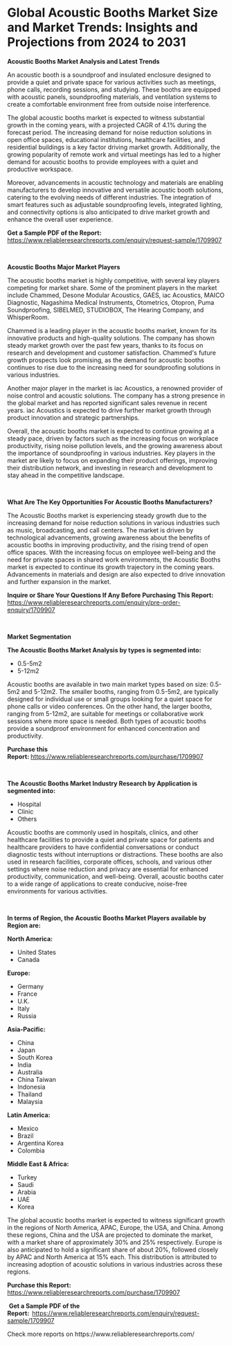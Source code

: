 <p><h1>Global Acoustic Booths Market Size and Market Trends: Insights and Projections from 2024 to 2031</h1></p><p><strong>Acoustic Booths Market Analysis and Latest Trends</strong></p>
<p><p>An acoustic booth is a soundproof and insulated enclosure designed to provide a quiet and private space for various activities such as meetings, phone calls, recording sessions, and studying. These booths are equipped with acoustic panels, soundproofing materials, and ventilation systems to create a comfortable environment free from outside noise interference.</p><p>The global acoustic booths market is expected to witness substantial growth in the coming years, with a projected CAGR of 4.1% during the forecast period. The increasing demand for noise reduction solutions in open office spaces, educational institutions, healthcare facilities, and residential buildings is a key factor driving market growth. Additionally, the growing popularity of remote work and virtual meetings has led to a higher demand for acoustic booths to provide employees with a quiet and productive workspace.</p><p>Moreover, advancements in acoustic technology and materials are enabling manufacturers to develop innovative and versatile acoustic booth solutions, catering to the evolving needs of different industries. The integration of smart features such as adjustable soundproofing levels, integrated lighting, and connectivity options is also anticipated to drive market growth and enhance the overall user experience.</p></p>
<p><strong>Get a Sample PDF of the Report:&nbsp;</strong> <a href="https://www.reliableresearchreports.com/enquiry/request-sample/1709907">https://www.reliableresearchreports.com/enquiry/request-sample/1709907</a></p>
<p>&nbsp;</p>
<p><strong>Acoustic Booths Major Market Players</strong></p>
<p><p>The acoustic booths market is highly competitive, with several key players competing for market share. Some of the prominent players in the market include Chammed, Desone Modular Acoustics, GAES, iac Acoustics, MAICO Diagnostic, Nagashima Medical Instruments, Otometrics, Otopron, Puma Soundproofing, SIBELMED, STUDIOBOX, The Hearing Company, and WhisperRoom.</p><p>Chammed is a leading player in the acoustic booths market, known for its innovative products and high-quality solutions. The company has shown steady market growth over the past few years, thanks to its focus on research and development and customer satisfaction. Chammed's future growth prospects look promising, as the demand for acoustic booths continues to rise due to the increasing need for soundproofing solutions in various industries.</p><p>Another major player in the market is iac Acoustics, a renowned provider of noise control and acoustic solutions. The company has a strong presence in the global market and has reported significant sales revenue in recent years. iac Acoustics is expected to drive further market growth through product innovation and strategic partnerships.</p><p>Overall, the acoustic booths market is expected to continue growing at a steady pace, driven by factors such as the increasing focus on workplace productivity, rising noise pollution levels, and the growing awareness about the importance of soundproofing in various industries. Key players in the market are likely to focus on expanding their product offerings, improving their distribution network, and investing in research and development to stay ahead in the competitive landscape.</p></p>
<p>&nbsp;</p>
<p><strong>What Are The Key Opportunities For Acoustic Booths Manufacturers?</strong></p>
<p><p>The Acoustic Booths market is experiencing steady growth due to the increasing demand for noise reduction solutions in various industries such as music, broadcasting, and call centers. The market is driven by technological advancements, growing awareness about the benefits of acoustic booths in improving productivity, and the rising trend of open office spaces. With the increasing focus on employee well-being and the need for private spaces in shared work environments, the Acoustic Booths market is expected to continue its growth trajectory in the coming years. Advancements in materials and design are also expected to drive innovation and further expansion in the market.</p></p>
<p><strong>Inquire or Share Your Questions If Any Before Purchasing This Report:</strong> <a href="https://www.reliableresearchreports.com/enquiry/pre-order-enquiry/1709907">https://www.reliableresearchreports.com/enquiry/pre-order-enquiry/1709907</a></p>
<p>&nbsp;</p>
<p><strong>Market Segmentation</strong></p>
<p><strong>The Acoustic Booths Market Analysis by types is segmented into:</strong></p>
<p><ul><li>0.5-5m2</li><li>5-12m2</li></ul></p>
<p><p>Acoustic booths are available in two main market types based on size: 0.5-5m2 and 5-12m2. The smaller booths, ranging from 0.5-5m2, are typically designed for individual use or small groups looking for a quiet space for phone calls or video conferences. On the other hand, the larger booths, ranging from 5-12m2, are suitable for meetings or collaborative work sessions where more space is needed. Both types of acoustic booths provide a soundproof environment for enhanced concentration and productivity.</p></p>
<p><strong>Purchase this Report:&nbsp;</strong><a href="https://www.reliableresearchreports.com/purchase/1709907">https://www.reliableresearchreports.com/purchase/1709907</a></p>
<p>&nbsp;</p>
<p><strong>The Acoustic Booths Market Industry Research by Application is segmented into:</strong></p>
<p><ul><li>Hospital</li><li>Clinic</li><li>Others</li></ul></p>
<p><p>Acoustic booths are commonly used in hospitals, clinics, and other healthcare facilities to provide a quiet and private space for patients and healthcare providers to have confidential conversations or conduct diagnostic tests without interruptions or distractions. These booths are also used in research facilities, corporate offices, schools, and various other settings where noise reduction and privacy are essential for enhanced productivity, communication, and well-being. Overall, acoustic booths cater to a wide range of applications to create conducive, noise-free environments for various activities.</p></p>
<p>&nbsp;</p>
<p><strong>In terms of Region, the Acoustic Booths Market Players available by Region are:</strong></p>
<p>
    <p> <strong> North America: </strong>
        <ul>
            <li>United States</li>
            <li>Canada</li>
        </ul>
        </p> 
    <p> <strong> Europe: </strong>
        <ul>
            <li>Germany</li>
            <li>France</li>
            <li>U.K.</li>
            <li>Italy</li>
            <li>Russia</li>
        </ul>
        </p> 
    <p> <strong> Asia-Pacific: </strong>
        <ul>
            <li>China</li>
            <li>Japan</li>
            <li>South Korea</li>
            <li>India</li>
            <li>Australia</li>
            <li>China Taiwan</li>
            <li>Indonesia</li>
            <li>Thailand</li>
            <li>Malaysia</li>
        </ul>
        </p> 
    <p> <strong> Latin America: </strong>
        <ul>
            <li>Mexico</li>
            <li>Brazil</li>
            <li>Argentina Korea</li>
            <li>Colombia</li>
        </ul>
        </p> 
    <p> <strong> Middle East & Africa: </strong>
        <ul>
            <li>Turkey</li>
            <li>Saudi</li>
            <li>Arabia</li>
            <li>UAE</li>
            <li>Korea</li>
        </ul>
    </p>
    </p>
<p><p>The global acoustic booths market is expected to witness significant growth in the regions of North America, APAC, Europe, the USA, and China. Among these regions, China and the USA are projected to dominate the market, with a market share of approximately 30% and 25% respectively. Europe is also anticipated to hold a significant share of about 20%, followed closely by APAC and North America at 15% each. This distribution is attributed to increasing adoption of acoustic solutions in various industries across these regions.</p></p>
<p><strong>Purchase this Report: </strong><a href="https://www.reliableresearchreports.com/purchase/1709907">https://www.reliableresearchreports.com/purchase/1709907</a></p>
<p>&nbsp;<strong>Get a Sample PDF of the Report:&nbsp;&nbsp;</strong><a href="https://www.reliableresearchreports.com/enquiry/request-sample/1709907">https://www.reliableresearchreports.com/enquiry/request-sample/1709907</a></p>
<p><strong></strong></p>
<p>Check more reports on https://www.reliableresearchreports.com/</p>